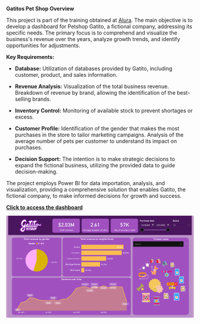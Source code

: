 **Gatitos Pet Shop Overview**

This project is part of the training obtained at [Alura](https://www.alura.com.br/). The main objective is to develop a dashboard for Petshop Gatito, a fictional company, addressing its specific needs. The primary focus is to comprehend and visualize the business's revenue over the years, analyze growth trends, and identify opportunities for adjustments.

**Key Requirements:**

- **Database:**
  Utilization of databases provided by Gatito, including customer, product, and sales information.

- **Revenue Analysis:**
  Visualization of the total business revenue.
  Breakdown of revenue by brand, allowing the identification of the best-selling brands.

- **Inventory Control:**
  Monitoring of available stock to prevent shortages or excess.

- **Customer Profile:**
  Identification of the gender that makes the most purchases in the store to tailor marketing campaigns.
  Analysis of the average number of pets per customer to understand its impact on purchases.

- **Decision Support:**
  The intention is to make strategic decisions to expand the fictional business, utilizing the provided data to guide decision-making.

The project employs Power BI for data importation, analysis, and visualization, providing a comprehensive solution that enables Gatito, the fictional company, to make informed decisions for growth and success.

[**Click to access the dashboard**](https://app.powerbi.com/view?r=eyJrIjoiZWNkZTRlODMtYTg3NC00NTM0LTgyNDUtODY2YmMzNTVlOGFiIiwidCI6ImY1MWY1ZjJlLWRjZjMtNDJjZS1hYmI2LTM1MWFiNTM0ODQyOCIsImMiOjl9)

![Dashboard Preview](https://github.com/ricardonunes-la/power-bi-dashboard-portfolio/blob/main/dashboard-images/gatito_petshop.png)


